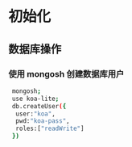 # 初始化

## 数据库操作

### 使用 mongosh 创建数据库用户

```bash
 mongosh;
 use koa-lite;
 db.createUser({
  user:"koa",
  pwd:"koa-pass",
  roles:["readWrite"]
 })
```
